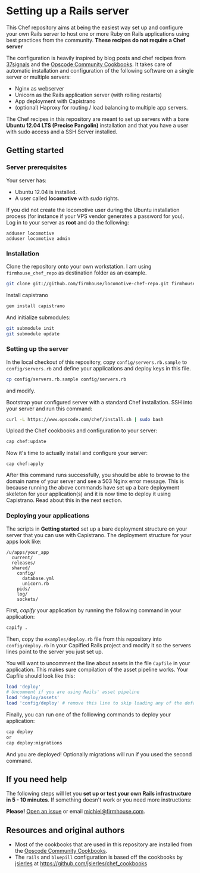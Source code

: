 Setting up a Rails server
=========================

This Chef repository aims at being the easiest way set up and configure your own Rails server
to host one or more Ruby on Rails applications using best
practices from the community. **These recipes do not require a Chef server**

The configuration is heavily inspired by blog posts and chef recipes
from [37signals](http://37signals.com) and the
[Opscode Community Cookbooks](http://community.opscode.com). It takes
care of automatic installation and configuration of the following software
on a single server or multiple servers:

* Nginx as webserver
* Unicorn as the Rails application server (with rolling restarts)
* App deployment with Capistrano
* (optional) Haproxy for routing / load balancing to multiple app servers.

The Chef recipes in this repository are meant to set up servers with a bare
**Ubuntu 12.04 LTS (Precise Pangolin)** installation and that you have a user
with sudo access and a SSH Server installed.

## Getting started

### Server prerequisites

Your server has:

* Ubuntu 12.04 is installed.
* A user called **locomotive** with *sudo* rights.

If you did not create the locomotive user during the Ubuntu installation process (for
instance if your VPS vendor generates a password for you). Log in to your server as **root**
and do the following:

```
adduser locomotive
adduser locomotive admin
```

### Installation

Clone the repository onto your own workstation. I am using ```firmhouse_chef_repo``` as
destination folder as an example.

```sh
git clone git://github.com/firmhouse/locomotive-chef-repo.git firmhouse_chef_repo
```

Install capistrano

```sh
gem install capistrano
```

And initialize submodules:

```sh
git submodule init
git submodule update
```

### Setting up the server

In the local checkout of this repository, copy `config/servers.rb.sample` to
`config/servers.rb` and define your applications and deploy keys in this file.

```sh
cp config/servers.rb.sample config/servers.rb
```

and modify.

Bootstrap your configured server with a standard Chef installation. SSH into
your server and run this command:

```sh
curl -L https://www.opscode.com/chef/install.sh | sudo bash
```

Upload the Chef cookbooks and configuration to your server:

```sh
cap chef:update
```

Now it's time to actually install and configure your server:

```
cap chef:apply
```

After this command runs successfully, you should be able to browse to the
domain name of your server and see a 503 Nginx error message. This is because
running the above commands have set up a bare deployment skeleton for your
application(s) and it is now time to deploy it using Capistrano. Read about
this in the next section.

### Deploying your applications

The scripts in **Getting started** set up a bare deployment structure on your
server that you can use with Capistrano. The deployment structure for your
apps look like:

```
/u/apps/your_app
  current/
  releases/
  shared/
    config/
      database.yml
      unicorn.rb
    pids/
    log/
    sockets/
```

First, *capify* your application by running the following command in your application:

```sh
capify .
```

Then, copy the ```examples/deploy.rb``` file from this repository into
```config/deploy.rb``` in your Capified Rails project and modify it
so the servers lines point to the server you just set up.

You will want to uncomment the line about assets in the file `Capfile` in your
application. This makes sure compilation of the asset pipeline works. Your
Capfile should look like this:

```ruby
load 'deploy'
# Uncomment if you are using Rails' asset pipeline
load 'deploy/assets'
load 'config/deploy' # remove this line to skip loading any of the default tasks
```

Finally, you can run one of the folllowing commands to deploy your application:

```sh
cap deploy
or
cap deploy:migrations
```

And you are deployed! Optionally migrations will run if you used the second command.

## If you need help

The following steps will let you **set up or test your own Rails infrastructure
in 5 - 10 minutes**. If something doesn't work or you need more instructions:

**Please!** [Open an issue](https://github.com/firmhouse/locomotive-chef-repo/issues) or email [michiel@firmhouse.com](mailto:michiel@firmhouse.com).

## Resources and original authors

* Most of the cookbooks that are used in this repository are installed from the [Opscode Community Cookbooks](http://community.opscode.com).
* The `rails` and `bluepill` configuration is based off the cookbooks by [jsierles](https://github.com/jsierles) at https://github.com/jsierles/chef_cookbooks